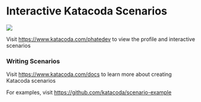 # Interactive Katacoda Scenarios

[![](http://shields.katacoda.com/katacoda/phatedev/count.svg)](https://www.katacoda.com/phatedev "Get your profile on Katacoda.com")

Visit https://www.katacoda.com/phatedev to view the profile and interactive scenarios

### Writing Scenarios
Visit https://www.katacoda.com/docs to learn more about creating Katacoda scenarios

For examples, visit https://github.com/katacoda/scenario-example
